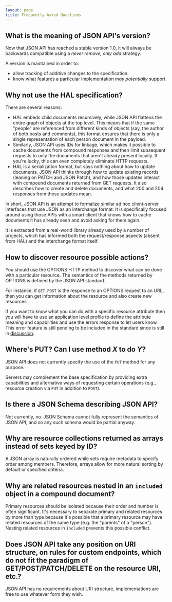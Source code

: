 ```yaml
---
layout: page
title: Frequently Asked Questions
---
```


## What is the meaning of JSON API's version? <a href="#what-is-the-meaning-of-json-apis-version" id="what-is-the-meaning-of-json-apis-version" class="headerlink"></a>

Now that JSON API has reached a stable version 1.0, it will always be
backwards compatible using a _never remove, only add_ strategy.

A version is maintained in order to:

* allow tracking of additive changes to the specification.
* know what features a particular implementation *may potentially* support.

## Why not use the HAL specification? <a href="#why-not-use-the-hal-specification" id="why-not-use-the-hal-specification" class="headerlink"></a>

There are several reasons:

* HAL embeds child documents recursively, while JSON API flattens the entire
graph of objects at the top level. This means that if the same "people" are
referenced from different kinds of objects (say, the author of both posts and
comments), this format ensures that there is only a single representation of
each person document in the payload.
* Similarly, JSON API uses IDs for linkage, which makes it possible to cache
documents from compound responses and then limit subsequent requests to only
the documents that aren't already present locally. If you're lucky, this can
even completely eliminate HTTP requests.
* HAL is a serialization format, but says nothing about how to update
documents. JSON API thinks through how to update existing records (leaning on
PATCH and JSON Patch), and how those updates interact with compound documents
returned from GET requests. It also describes how to create and delete
documents, and what 200 and 204 responses from those updates mean.

In short, JSON API is an attempt to formalize similar ad hoc client-server
interfaces that use JSON as an interchange format. It is specifically focused
around using those APIs with a smart client that knows how to cache documents it
has already seen and avoid asking for them again.

It is extracted from a real-world library already used by a number of projects,
which has informed both the request/response aspects (absent from HAL) and the
interchange format itself.

## How to discover resource possible actions? <a href="#how-to-discover-resource-possible-actions" id="how-to-discover-resource-possible-actions" class="headerlink"></a>

You should use the OPTIONS HTTP method to discover what can be done with a
particular resource. The semantics of the methods returned by OPTIONS is defined
by the JSON API standard.

For instance, if `GET,POST` is the response to an OPTIONS request to an URL,
then you can get information about the resource and also create new resources.

If you want to know what you can do with a specific resource attribute then
you will have to use an application level profile to define the attribute meaning
and capabilities and use the errors response to let users know. This error feature
is still pending to be included in the standard since is still in
[discussion](https://github.com/json-api/json-api/issues/7).

## Where's PUT? Can I use method *X* to do *Y*? <a href="#wheres-put" id="wheres-put" class="headerlink"></a>

JSON API does not currently specify the use of the `PUT` method for any purpose.

Servers may complement the base specification by providing extra capabilities and
alternative ways of requesting certain operations (e.g., resource creation via
`PUT` in addition to `POST`).

## Is there a JSON Schema describing JSON API? <a href="#is-there-a-json-schema-describing-json-api" id="is-there-a-json-schema-describing-json-api" class="headerlink"></a>

Not currently, no. JSON Schema cannot fully represent the semantics of JSON API, and so any such schema would be partial anyway.

## Why are resource collections returned as arrays instead of sets keyed by ID?

A JSON array is naturally ordered while sets require metadata to specify order
among members. Therefore, arrays allow for more natural sorting by default or
specified criteria.

## Why are related resources nested in an `included` object in a compound document?

Primary resources should be isolated because their order and number is often
significant. It's necessary to separate primary and related resources by more
than type because it's possible that a primary resource may have related
resources of the same type (e.g. the "parents" of a "person"). Nesting related
resources in `included` prevents this possible conflict.

## Does JSON API take any position on URI structure, on rules for custom endpoints, which do not fit the paradigm of GET/POST/PATCH/DELETE on the resource URI, etc.?

JSON API has no requirements about URI structure, implementations are free to use whatever form they wish.
